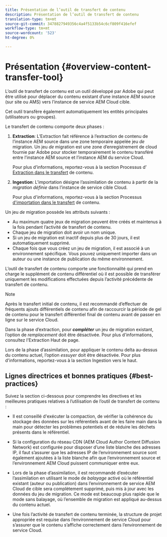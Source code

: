 ```yaml
---
title: Présentation de l’outil de transfert de contenu
description: Présentation de l’outil de transfert de contenu
translation-type: tm+mt
source-git-commit: 3478827949356c4a4f5133b54c6cf809f416efef
workflow-type: tm+mt
source-wordcount: '523'
ht-degree: 0%

---
```



# Présentation {#overview-content-transfer-tool}

L’outil de transfert de contenu est un outil développé par Adobe qui peut être utilisé pour déplacer du contenu existant d’une instance AEM source (sur site ou AMS) vers l’instance de service AEM Cloud cible.

Cet outil transfère également automatiquement les entités principales (utilisateurs ou groupes).

Le transfert de contenu comporte deux phases :

1. **Extraction**:  L’Extraction fait référence à l’extraction de contenu de l’instance AEM source dans une zone temporaire appelée jeu *de* migration. Un jeu *de* migration est une zone d’enregistrement de cloud fournie par Adobe pour stocker temporairement le contenu transféré entre l’instance AEM source et l’instance AEM du service Cloud.

   Pour plus d’informations, reportez-vous à la section Processus d’ [Extraction dans le transfert](/help/move-to-cloud-service/content-transfer-tool/using-content-transfer-tool.md#extraction-process) de contenu.

2. **Ingestion**: L’importation désigne l’assimilation de contenu à partir de la *migration définie* dans l’instance de service cible Cloud.

   Pour plus d&#39;informations, reportez-vous à la section Processus [d&#39;importation dans le transfert](/help/move-to-cloud-service/content-transfer-tool/using-content-transfer-tool.md#ingestion-process) de contenu.

Un jeu *de* migration possède les attributs suivants :

* Au maximum quatre jeux de migration peuvent être créés et maintenus à la fois pendant l’activité de transfert de contenu.
* Chaque jeu de migration doit avoir un nom unique.
* Si un jeu de migration est inactif depuis plus de 30 jours, il est automatiquement supprimé.
* Chaque fois que vous créez un jeu de migration, il est associé à un environnement spécifique. Vous pouvez uniquement importer dans un auteur ou une instance de publication du même environnement.

L’outil de transfert de contenu comporte une fonctionnalité qui prend en charge le supplément de contenu différentiel où il est possible de transférer uniquement les modifications effectuées depuis l’activité précédente de transfert de contenu.

>[!NOTE]
> Après le transfert initial de contenu, il est recommandé d’effectuer de fréquents ajouts différentiels de contenu afin de raccourcir la période de gel de contenu pour le transfert différentiel final de contenu avant de passer en ligne sur le service Cloud.

Dans la phase d’extraction, pour ***compléter*** un jeu de migration existant, l’option de *remplacement* doit être désactivée. Pour plus d&#39;informations, consultez l&#39;Extraction [](/help/move-to-cloud-service/content-transfer-tool/using-content-transfer-tool.md#top-up-extraction-process) Haut de page.

Lors de la phase d’assimilation, pour appliquer le contenu delta au-dessus du contenu actuel, l’option *essuyer* doit être désactivée. Pour plus d&#39;informations, reportez-vous à la section Ingestion [](/help/move-to-cloud-service/content-transfer-tool/using-content-transfer-tool.md#top-up-ingestion-process) vers le haut.


## Lignes directrices et bonnes pratiques {#best-practices}

Suivez la section ci-dessous pour comprendre les directives et les meilleures pratiques relatives à l’utilisation de l’outil de transfert de contenu :

* Il est conseillé d&#39;exécuter la compaction, de vérifier la cohérence du stockage des données sur les référentiels avant de les faire main dans la main pour détecter les problèmes potentiels et de réduire les déchets présents dans le référentiel.

* Si la configuration du réseau CDN (AEM Cloud Author Content Diffusion Network) est configurée pour disposer d’une liste blanche des adresses IP, il faut s’assurer que les adresses IP de l’environnement source sont également ajoutées à la liste blanche afin que l’environnement source et l’environnement AEM Cloud puissent communiquer entre eux.

* Lors de la phase d’assimilation, il est recommandé d’exécuter l’assimilation en utilisant le mode de *balayage* activé où le référentiel existant (auteur ou publication) dans l’environnement de service AEM Cloud de cible sera complètement supprimé, puis mis à jour avec les données du jeu de migration. Ce mode est beaucoup plus rapide que le mode sans balayage, où l’ensemble de migration est appliqué au-dessus du contenu actuel.

* Une fois l’activité de transfert de contenu terminée, la structure de projet appropriée est requise dans l’environnement de service Cloud pour s’assurer que le contenu s’affiche correctement dans l’environnement de service Cloud.